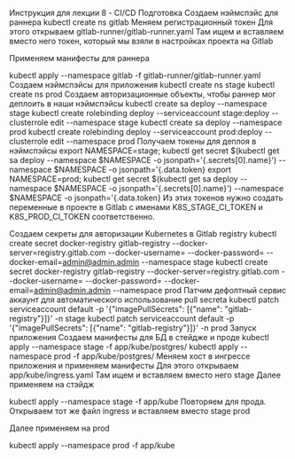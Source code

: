 Инструкция для лекции 8 - CI/CD
Подготовка
Создаем нэймспэйс для раннера
kubectl create ns gitlab
Меняем регистрационный токен Для этого открываем gitlab-runner/gitlab-runner.yaml Там ищем и вставляем вместо него токен, который мы взяли в настройках проекта на Gitlab

Применяем манифесты для раннера

kubectl apply --namespace gitlab -f gitlab-runner/gitlab-runner.yaml
Создаем нэймспэйсы для приложения
kubectl create ns stage
kubectl create ns prod
Создаем авторизационные объекты, чтобы раннер мог деплоить в наши нэймспэйсы
kubectl create sa deploy --namespace stage
kubectl create rolebinding deploy --serviceaccount stage:deploy --clusterrole edit --namespace stage
kubectl create sa deploy --namespace prod
kubectl create rolebinding deploy --serviceaccount prod:deploy --clusterrole edit --namespace prod
Получаем токены для деплоя в нэймспэйсы
export NAMESPACE=stage; kubectl get secret $(kubectl get sa deploy --namespace $NAMESPACE -o jsonpath='{.secrets[0].name}') --namespace $NAMESPACE -o jsonpath='{.data.token}
export NAMESPACE=prod; kubectl get secret $(kubectl get sa deploy --namespace $NAMESPACE -o jsonpath='{.secrets[0].name}') --namespace $NAMESPACE -o jsonpath='{.data.token}
Из этих токенов нужно создать переменные в проекте в Gitlab с именами K8S_STAGE_CI_TOKEN и K8S_PROD_CI_TOKEN соответственно.

Создаем секреты для авторизации Kubernetes в Gitlab registry
kubectl create secret docker-registry gitlab-registry --docker-server=registry.gitlab.com --docker-username=<USERNAME> --docker-password=<PASSWORD> --docker-email=admin@admin.admin --namespace stage
kubectl create secret docker-registry gitlab-registry --docker-server=registry.gitlab.com --docker-username=<USERNAME> --docker-password=<PASSWORD> --docker-email=admin@admin.admin --namespace prod
Патчим дефолтный сервис аккаунт для автоматического использование pull secretа
kubectl patch serviceaccount default -p '{"imagePullSecrets": [{"name": "gitlab-registry"}]}' -n stage
kubectl patch serviceaccount default -p '{"imagePullSecrets": [{"name": "gitlab-registry"}]}' -n prod
Запуск приложения
Создаем манифесты для БД в стейдже и проде
kubectl apply --namespace stage -f app/kube/postgres/
kubectl apply --namespace prod -f app/kube/postgres/
Меняем хост в ингрессе приложения и применяем манифесты Для этого открываем app/kube/ingress.yaml Там ищем и вставляем вместо него stage
Далее применяем на стэйдж

kubectl apply --namespace stage -f app/kube
Повторяем для прода. Открываем тот же файл ingress и вставляем вместо stage prod

Далее применяем на prod

kubectl apply --namespace prod -f app/kube